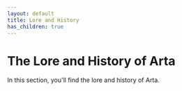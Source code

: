 ```yaml
---
layout: default
title: Lore and History
has_children: true
---
```


# The Lore and History of Arta

In this section, you'll find the lore and history of Arta.
